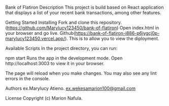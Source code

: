 Bank of Flatiron Description This project is build based on React application that displays a list of your recent bank transactions, among other features.

Getting Started Installing Fork and clone this repository.(https://github.com/Marylucy123450/bank-of-flatiron) Open index.html in your browser and go live. Github(https://bank-of-flatiron-i886-p6iygcj0p-marylucy123450.vercel.app/). This is to allow you to view the diployment.

Available Scripts In the project directory, you can run:

npm start Runs the app in the development mode. Open http://localhost:3003 to view it in your browser.

The page will reload when you make changes. You may also see any lint errors in the console.

Authors ex.Marylucy Atieno. ex.wekesamarion100@gmail.com

License Copyright (c) Marion Nafula.